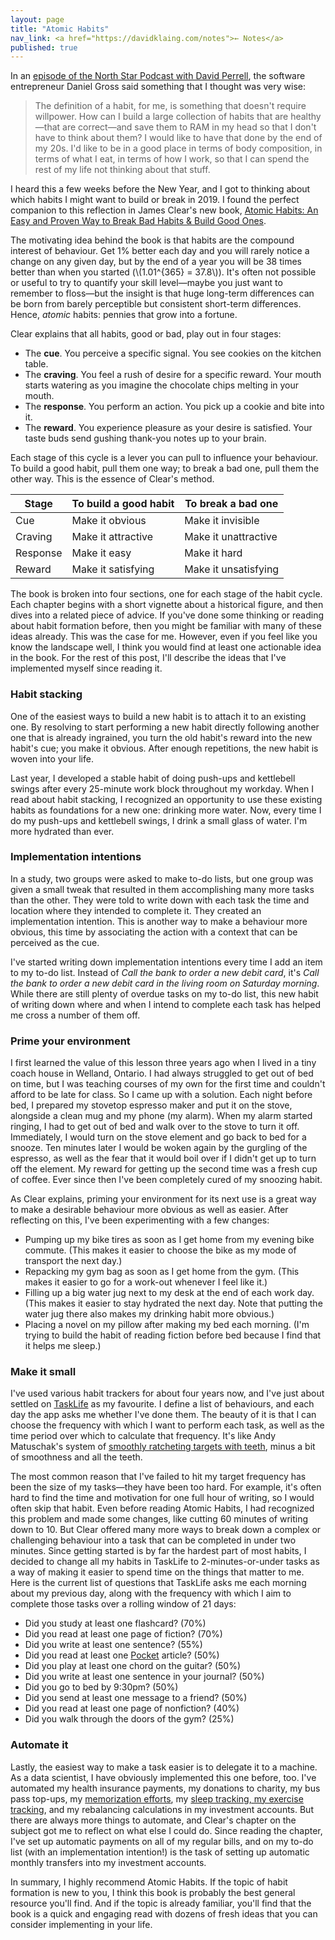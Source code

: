 ```yaml
---
layout: page
title: "Atomic Habits"
nav_link: <a href="https://davidklaing.com/notes">← Notes</a>
published: true
---
```


<script type="text/javascript" async
  src="https://cdn.mathjax.org/mathjax/latest/MathJax.js?config=TeX-MML-AM_CHTML">
</script>

In an [episode of the North Star Podcast with David Perrell](https://www.listennotes.com/podcasts/north-star-podcast/daniel-gross-dreams-and-e8iC1HhrjDt/), the software entrepreneur Daniel Gross said something that I thought was very wise:

>  The definition of a habit, for me, is something that doesn't require willpower. How can I build a large collection of habits that are healthy—that are correct—and save them to RAM in my head so that I don't have to think about them? I would like to have that done by the end of my 20s. I'd like to be in a good place in terms of body composition, in terms of what I eat, in terms of how I work, so that I can spend the rest of my life not thinking about that stuff.

I heard this a few weeks before the New Year, and I got to thinking about which habits I might want to build or break in 2019. I found the perfect companion to this reflection in James Clear's new book, [Atomic Habits: An Easy and Proven Way to Break Bad Habits & Build Good Ones](https://www.goodreads.com/book/show/40121378-atomic-habits).

The motivating idea behind the book is that habits are the compound interest of behaviour. Get 1% better each day and you will rarely notice a change on any given day, but by the end of a year you will be 38 times better than when you started (\\(1.01^{365} = 37.8\\)). It's often not possible or useful to try to quantify your skill level—maybe you just want to remember to floss—but the insight is that huge long-term differences can be born from barely perceptible but consistent short-term differences. Hence, _atomic_ habits: pennies that grow into a fortune.

Clear explains that all habits, good or bad, play out in four stages:

- The **cue**. You perceive a specific signal. You see cookies on the kitchen table.
- The **craving**. You feel a rush of desire for a specific reward. Your mouth starts watering as you imagine the chocolate chips melting in your mouth.
- The **response**. You perform an action. You pick up a cookie and bite into it.
- The **reward**. You experience pleasure as your desire is satisfied. Your taste buds send gushing thank-you notes up to your brain.

Each stage of this cycle is a lever you can pull to influence your behaviour. To build a good habit, pull them one way; to break a bad one, pull them the other way. This is the essence of Clear's method.

| Stage    | To build a good habit | To break a bad one   |
| -------- | --------------------- | -------------------- |
| Cue      | Make it obvious       | Make it invisible    |
| Craving  | Make it attractive    | Make it unattractive |
| Response | Make it easy          | Make it hard         |
| Reward   | Make it satisfying    | Make it unsatisfying |

The book is broken into four sections, one for each stage of the habit cycle. Each chapter begins with a short vignette about a historical figure, and then dives into a related piece of advice. If you've done some thinking or reading about habit formation before, then you might be familiar with many of these ideas already. This was the case for me. However, even if you feel like you know the landscape well, I think you would find at least one actionable idea in the book. For the rest of this post, I'll describe the ideas that I've implemented myself since reading it.

### Habit stacking

One of the easiest ways to build a new habit is to attach it to an existing one. By resolving to start performing a new habit directly following another one that is already ingrained, you turn the old habit's reward into the new habit's cue; you make it obvious. After enough repetitions, the new habit is woven into your life.

Last year, I developed a stable habit of doing push-ups and kettlebell swings after every 25-minute work block throughout my workday. When I read about habit stacking, I recognized an opportunity to use these existing habits as foundations for a new one: drinking more water. Now, every time I do my push-ups and kettlebell swings, I drink a small glass of water. I'm more hydrated than ever.

### Implementation intentions

In a study, two groups were asked to make to-do lists, but one group was given a small tweak that resulted in them accomplishing many more tasks than the other. They were told to write down with each task the time and location where they intended to complete it. They created an implementation intention. This is another way to make a behaviour more obvious, this time by associating the action with a context that can be perceived as the cue.

I've started writing down implementation intentions every time I add an item to my to-do list. Instead of *Call the bank to order a new debit card*, it's *Call the bank to order a new debit card in the living room on Saturday morning*. While there are still plenty of overdue tasks on my to-do list, this new habit of writing down where and when I intend to complete each task has helped me cross a number of them off.

### Prime your environment

I first learned the value of this lesson three years ago when I lived in a tiny coach house in Welland, Ontario. I had always struggled to get out of bed on time, but I was teaching courses of my own for the first time and couldn't afford to be late for class. So I came up with a solution. Each night before bed, I prepared my stovetop espresso maker and put it on the stove, alongside a clean mug and my phone (my alarm). When my alarm started ringing, I had to get out of bed and walk over to the stove to turn it off. Immediately, I would turn on the stove element and go back to bed for a snooze. Ten minutes later I would be woken again by the gurgling of the espresso, as well as the fear that it would boil over if I didn't get up to turn off the element. My reward for getting up the second time was a fresh cup of coffee. Ever since then I've been completely cured of my snoozing habit.

As Clear explains, priming your environment for its next use is a great way to make a desirable behaviour more obvious as well as easier. After reflecting on this, I've been experimenting with a few changes:

- Pumping up my bike tires as soon as I get home from my evening bike commute. (This makes it easier to choose the bike as my mode of transport the next day.)
- Repacking my gym bag as soon as I get home from the gym. (This makes it easier to go for a work-out whenever I feel like it.)
- Filling up a big water jug next to my desk at the end of each work day. (This makes it easier to stay hydrated the next day. Note that putting the water jug there also makes my drinking habit more obvious.)
- Placing a novel on my pillow after making my bed each morning. (I'm trying to build the habit of reading fiction before bed because I find that it helps me sleep.)

### Make it small

I've used various habit trackers for about four years now, and I've just about settled on [TaskLife](https://play.google.com/store/apps/details?id=uk.amimetic.tasklife&hl=en) as my favourite. I define a list of behaviours, and each day the app asks me whether I've done them. The beauty of it is that I can choose the frequency with which I want to perform each task, as well as the time period over which to calculate that frequency. It's like Andy Matuschak's system of [smoothly ratcheting targets with teeth](http://blog.andymatuschak.org/post/169043084412/successful-habits-through-smoothly-ratcheting), minus a bit of smoothness and all the teeth.

The most common reason that I've failed to hit my target frequency has been the size of my tasks—they have been too hard. For example, it's often hard to find the time and motivation for one full hour of writing, so I would often skip that habit. Even before reading Atomic Habits, I had recognized this problem and made some changes, like cutting 60 minutes of writing down to 10. But Clear offered many more ways to break down a complex or challenging behaviour into a task that can be completed in under two minutes. Since getting started is by far the hardest part of most habits, I decided to change all my habits in TaskLife to 2-minutes-or-under tasks as a way of making it easier to spend time on the things that matter to me. Here is the current list of questions that TaskLife asks me each morning about my previous day, along with the frequency with which I aim to complete those tasks over a rolling window of 21 days:

- Did you study at least one flashcard? (70%)
- Did you read at least one page of fiction? (70%)
- Did you write at least one sentence? (55%)
- Did you read at least one [Pocket](https://getpocket.com/) article? (50%)
- Did you play at least one chord on the guitar? (50%)
- Did you write at least one sentence in your journal? (50%)
- Did you go to bed by 9:30pm? (50%)
- Did you send at least one message to a friend? (50%)
- Did you read at least one page of nonfiction? (40%)
- Did you walk through the doors of the gym? (25%)

### Automate it

Lastly, the easiest way to make a task easier is to delegate it to a machine. As a data scientist, I have obviously implemented this one before, too. I've automated my health insurance payments, my donations to charity, my bus pass top-ups, my [memorization efforts](https://apps.ankiweb.net/), my [sleep tracking, my exercise tracking](https://www.fitbit.com), and my rebalancing calculations in my investment accounts. But there are always more things to automate, and Clear's chapter on the subject got me to reflect on what else I could do. Since reading the chapter, I've set up automatic payments on all of my regular bills, and on my to-do list (with an implementation intention!) is the task of setting up automatic monthly transfers into my investment accounts.

In summary, I highly recommend Atomic Habits. If the topic of habit formation is new to you, I think this book is probably the best general resource you'll find. And if the topic is already familiar, you'll find that the book is a quick and engaging read with dozens of fresh ideas that you can consider implementing in your life.

